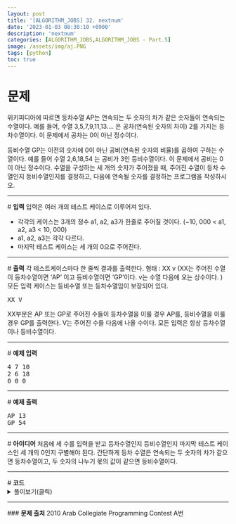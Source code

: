 ```yaml
---
layout: post
title: '[ALGORITHM_JOBS] 32. nextnum'
date: '2023-01-03 08:30:10 +0900'
description: 'nextnum'
categories: [ALGORITHM_JOBS,ALGORITHM_JOBS - Part.5]
image: /assets/img/aj.PNG
tags: [python]
toc: true
---
```

# <b>문제</b>
위키피디아에 따르면 등차수열 AP는 연속되는 두 숫자의 차가 같은 숫자들이 연속되는 수열이다. 예를 들어, 수열 3,5,7,9,11,13…. 은 공차(연속된 숫자의 차이) 2를 가지는 등차수열이다. 이 문제에서 공차는 0이 아닌 정수이다.

등비수열 GP는 이전의 숫자에 0이 아닌 공비(연속된 숫자의 비율)를 곱하여 구하는 수열이다. 예를 들어 수열 2,6,18,54 는 공비가 3인 등비수열이다. 이 문제에서 공비는 0이 아닌 정수이다. 수열을 구성하는 세 개의 숫자가 주어졌을 때, 주어진 수열이 등차 수열인지 등비수열인지를 결정하고, 다음에 연속될 숫자를 결정하는 프로그램을 작성하시오.
<hr>
# <b>입력</b>
입력은 여러 개의 테스트 케이스로 이루어져 있다.

- 각각의 케이스는 3개의 정수 a1, a2, a3가 한줄로 주어질 것이다. (−10, 000 < a1, a2, a3 < 10, 000)
- a1, a2, a3는 각각 다르다.
- 마지막 테스트 케이스는 세 개의 0으로 주어진다.
<hr>
# <b>출력</b>
각 테스트케이스마다 한 줄씩 결과를 출력한다. 형태 : XX v (XX는 주어진 수열이 등차수열이면 ‘AP’ 이고 등비수열이면 ‘GP’이다. v는 수열 다음에 오는 상수이다. ) 모든 입력 케이스는 등비수열 또는 등차수열임이 보장되어 있다.
<pre>
XX V
</pre>
XX부분은 AP 또는 GP로 주어진 수들이 등차수열을 이룰 경우 AP를, 등비수열을 이룰 경우 GP를 출력한다. V는 주어진 수들 다음에 나올 수이다. 모든 입력은 항상 등차수열이나 등비수열이다.
<hr>
# <b>예제 입력</b><br>
<pre>
4 7 10
2 6 18
0 0 0
</pre>
<hr>
# <b>예제 출력</b><br>
<pre>
AP 13
GP 54
</pre>
<hr>
# <b>아이디어</b>
처음에 세 수를 입력을 받고 등차수열인지 등비수열인지 마지막 테스트 케이스인 세 개의 0인지 구별해야 된다.
간단하게 등차 수열은 연속되는 두 숫자의 차가 같으면 등차수열이고, 두 숫자의 나누기 몫의 값이 같으면 등비수열이다.
<hr>
# <b>코드</b>

<details>
<summary id="summary1">풀이보기(클릭)</summary>
<div markdown="1">

~~~python
while True:
    a, b, c = map(int, input().split())
    tempA, tempB = b - a, c - b
    if a == b == c: break
    if tempA == tempB:
        nextNum = c + tempA
        print('AP', nextNum)
    elif b // a and c // b:
        nextNum = c * (b//a)
        print('GP', nextNum)
~~~
</div>
</details>

<hr>
### <b>문제 출처</b>
2010 Arab Collegiate Programming Contest A번
